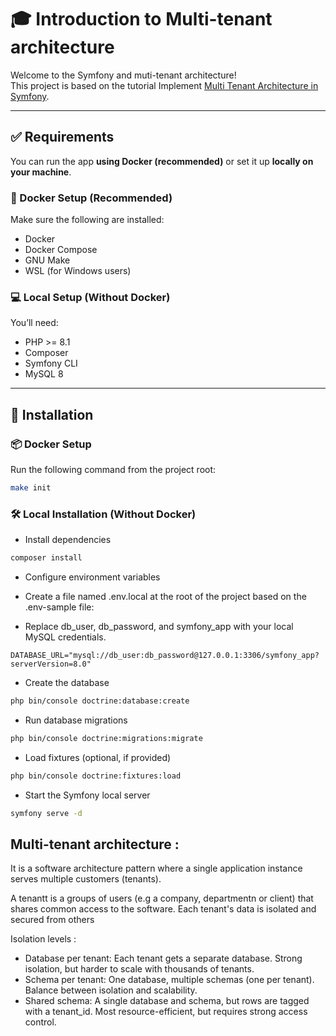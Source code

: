# 🎓 Introduction to Multi-tenant architecture

Welcome to the Symfony and muti-tenant architecture!  
This project is based on the tutorial Implement [Multi Tenant Architecture in Symfony](https://dev.to/tbeaumont79/implement-multi-tenant-architecture-in-symfony-4l1l).

---

## ✅ Requirements

You can run the app **using Docker (recommended)** or set it up **locally on your machine**.

### 🔧 Docker Setup (Recommended)

Make sure the following are installed:

- Docker
- Docker Compose
- GNU Make
- WSL (for Windows users)

### 💻 Local Setup (Without Docker)

You’ll need:

- PHP >= 8.1
- Composer
- Symfony CLI
- MySQL 8

---

## 🚀 Installation

### 📦 Docker Setup

Run the following command from the project root:

```bash
make init
```

### 🛠 Local Installation (Without Docker)

* Install dependencies

```bash
composer install
```

* Configure environment variables

* Create a file named .env.local at the root of the project based on the .env-sample file:

* Replace db_user, db_password, and symfony_app with your local MySQL credentials.
```dotenv
DATABASE_URL="mysql://db_user:db_password@127.0.0.1:3306/symfony_app?serverVersion=8.0"
```

* Create the database

```bash
php bin/console doctrine:database:create
```

* Run database migrations

```bash
php bin/console doctrine:migrations:migrate
```

* Load fixtures (optional, if provided)

```bash
php bin/console doctrine:fixtures:load
```

* Start the Symfony local server

```bash
symfony serve -d
```

## Multi-tenant architecture :

It is a software architecture pattern where a single application instance serves multiple customers (tenants). 

A tenantt is a groups of users (e.g a company, departmentn or client) that shares common access to the software.
Each tenant's data is isolated and secured from others

Isolation levels :
- Database per tenant: Each tenant gets a separate database. Strong isolation, but harder to scale with thousands of tenants.
- Schema per tenant: One database, multiple schemas (one per tenant). Balance between isolation and scalability.
- Shared schema: A single database and schema, but rows are tagged with a tenant_id. Most resource-efficient, 
but requires strong access control.

